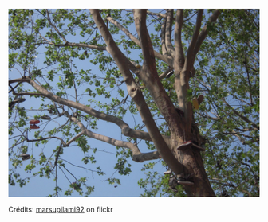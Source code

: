![Rémi](/images/2022-03-06.jpg)

Crédits: [marsupilami92](https://www.flickr.com/people/marsupilami92/) on flickr